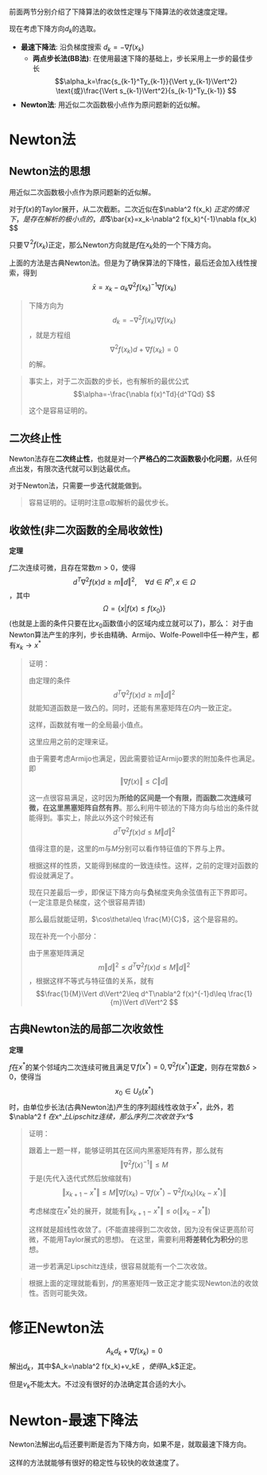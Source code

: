 前面两节分别介绍了下降算法的收敛性定理与下降算法的收敛速度定理。

现在考虑下降方向$d_k$的选取。

- **最速下降法**: 沿负梯度搜索 $d_k=-\nabla f(x_k)$
  - **两点步长法(BB法)**: 在使用最速下降的基础上，步长采用上一步的最佳步长$$\alpha_k=\frac{s_{k-1}^Ty_{k-1}}{\Vert y_{k-1}\Vert^2} \text{或}\frac{\Vert s_{k-1}\Vert^2}{s_{k-1}^Ty_{k-1}} $$
- **Newton法**: 用近似二次函数极小点作为原问题新的近似解。

# Newton法

## Newton法的思想

用近似二次函数极小点作为原问题新的近似解。

对于$f(x)$的Taylor展开，从二次截断。二次近似在$\nabla^2 f(x_k) $正定的情况下，是存在解析的极小点的，即$$\bar{x}=x_k-\nabla^2 f(x_k)^{-1}\nabla f(x_k) $$

只要$\nabla^2 f(x_k)$正定，那么Newton方向就是$f$在$x_k$处的一个下降方向。

上面的方法是古典Newton法。但是为了确保算法的下降性，最后还会加入线性搜索，得到$$\bar{x}=x_k-\alpha_k\nabla^2 f(x_k)^{-1}\nabla f(x_k) $$

> 下降方向为$$d_k=-\nabla^2 f(x_k)\nabla f(x_k) $$，就是方程组$$\nabla^2 f(x_k)d+\nabla f(x_k)=0 $$的解。

> 事实上，对于二次函数的步长，也有解析的最优公式$$\alpha=-\frac{\nabla f(x)^Td}{d^TQd} $$
>
> 这个是容易证明的。

## 二次终止性

Newton法存在**二次终止性**，也就是对一个**严格凸的二次函数极小化问题**，从任何点出发，有限次迭代就可以到达最优点。

对于Newton法，只需要一步迭代就能做到。

> 容易证明的。证明时注意$\alpha$取解析的最优步长。

## 收敛性(非二次函数的全局收敛性)

**定理**

$f$二次连续可微，且存在常数$m>0$，使得$$d^T\nabla^2 f(x)d\geq m\Vert d\Vert^2,\quad \forall d\in R^n,x\in \Omega $$，其中$$\Omega=\{x|f(x)\leq f(x_0) \} $$(也就是上面的条件只要在比$x_0$函数值小的区域内成立就可以了)，那么：
对于由Newton算法产生的序列，步长由精确、Armijo、Wolfe-Powell中任一种产生，都有$x_k\to x^*$

> 证明：
>
> 由定理的条件$$d^T\nabla^2 f(x)d\geq m\Vert d\Vert^2$$就能知道函数是一致凸的。同时，还能有黑塞矩阵在$\Omega$内一致正定。
>
> 这样，函数就有唯一的全局最小值点。
>
> 这里应用之前的定理来证。
>
> 由于需要考虑Armijo也满足，因此需要验证Armijo要求的附加条件也满足。即$$\Vert\nabla f(x)\Vert\leq C\Vert d\Vert $$
>
> 这一点很容易满足，这时因为**所给的区间是一个有限，而函数二次连续可微，在这里黑塞矩阵自然有界**。那么利用牛顿法的下降方向与给出的条件就能得到。事实上，除此以外这个时候还有$$d^T\nabla^2 f(x)d\leq M\Vert d\Vert^2$$
>
> 值得注意的是，这里的$m$与$M$分别可以看作特征值的下界与上界。
>
> 根据这样的性质，又能得到梯度的一致连续性。这样，之前的定理对函数的假设就满足了。
>
> 现在只差最后一步，即保证下降方向与**负**梯度夹角余弦值有正下界即可。(一定注意是负梯度，这个很容易弄错)
>
> 那么最后就能证明，$\cos\theta\leq \frac{M}{C}$，这个是容易的。
>
> 现在补充一个小部分：
>
> 由于黑塞矩阵满足$$m\Vert d\Vert^2\leq d^T\nabla^2 f(x)d\leq M\Vert d\Vert^2 $$，根据这样不等式与特征值的关系，就有$$\frac{1}{M}\Vert d\Vert^2\leq d^T\nabla^2 f(x)^{-1}d\leq \frac{1}{m}\Vert d\Vert^2 $$


## 古典Newton法的局部二次收敛性

**定理**

$f$在$x^*$的某个邻域内二次连续可微且满足$\nabla f(x^*)=0,\nabla^2 f(x^*)$**正定**，则存在常数$\delta>0$，使得当$$x_0\in U_\delta(x^*) $$时，由单位步长法(古典Newton法)产生的序列超线性收敛于$x^*$，此外，若$\nabla^2 f $在$x^*$上Lipschitz连续，那么序列二次收敛于$x^*$

> 证明：
>
> 跟着上一题一样，能够证明其在区间内黑塞矩阵有界，那么就有 $$\Vert\nabla^2 f(x)^{-1}\Vert\leq M $$
> 于是(先代入迭代式然后放缩就有)
> $$\Vert x_{k+1}-x^*\Vert\leq M\Vert \nabla f(x_k)-\nabla f(x^*)-\nabla^2 f(x_k)(x_k-x^*)\Vert $$
>
> 考虑梯度在$x^*$处的展开，就能有$\Vert x_{k+1}-x^*\Vert\leq o(\Vert x_k-x^*\Vert)$
>
> 这样就是超线性收敛了。(不能直接得到二次收敛，因为没有保证更高阶可微，不能用Taylor展式的思想)。
> 在这里，需要利用**将差转化为积分**的思想。
>
> 进一步若满足Lipschitz连续，很容易就能有一个二次收敛。


> 根据上面的定理就能看到，$f$的黑塞矩阵一致正定才能实现Newton法的收敛性。否则可能失效。

# 修正Newton法

$$A_kd_k+\nabla f(x_k)=0 $$解出$d_k$，其中$A_k=\nabla^2 f(x_k)+v_kE $，使得$A_k$正定。

但是$v_k$不能太大。不过没有很好的办法确定其合适的大小。

# Newton-最速下降法

Newton法解出$d_k$后还要判断是否为下降方向，如果不是，就取最速下降方向。

这样的方法就能够有很好的稳定性与较快的收敛速度了。

